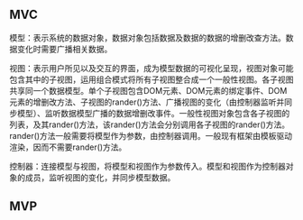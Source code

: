 ## MVC

模型：表示系统的数据对象，数据对象包括数据及数据的数据的增删改查方法。数据变化时需要广播相关数据。

视图：表示用户所见以及交互的界面，成为模型数据的可视化呈现，视图对象可能包含其中的子视图，运用组合模式将所有子视图整合成一个一般性视图。各子视图共享同一个数据模型。单个子视图包含DOM元素、DOM元素的绑定事件、DOM元素的增删改方法、子视图的rander\(\)方法、广播视图的变化（由控制器监听并同步模型）、监听数据模型广播的数据增删改事件。一般性视图对象包含各子视图的列表，及其rander\(\)方法，该rander\(\)方法会分别调用各子视图的rander\(\)方法。rander\(\)方法一般需要将模型作为参数，由控制器调用。一般现有框架由模板驱动渲染，因而不需要rander\(\)方法。

控制器：连接模型与视图，将模型和视图作为参数传入。模型和视图作为控制器对象的成员，监听视图的变化，并同步模型数据。

## MVP





